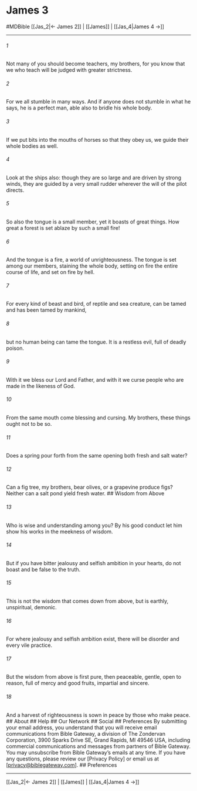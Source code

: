# James 3
#MDBible
[[Jas_2|← James 2]] | [[James]] | [[Jas_4|James 4 →]]

***






###### 1 


Not many of you should become teachers, my brothers, for you know that we who teach will be judged with greater strictness. 





###### 2 


For we all stumble in many ways. And if anyone does not stumble in what he says, he is a perfect man, able also to bridle his whole body. 





###### 3 


If we put bits into the mouths of horses so that they obey us, we guide their whole bodies as well. 





###### 4 


Look at the ships also: though they are so large and are driven by strong winds, they are guided by a very small rudder wherever the will of the pilot directs. 





###### 5 


So also the tongue is a small member, yet it boasts of great things. How great a forest is set ablaze by such a small fire! 





###### 6 


And the tongue is a fire, a world of unrighteousness. The tongue is set among our members, staining the whole body, setting on fire the entire course of life, and set on fire by hell. 





###### 7 


For every kind of beast and bird, of reptile and sea creature, can be tamed and has been tamed by mankind, 





###### 8 


but no human being can tame the tongue. It is a restless evil, full of deadly poison. 





###### 9 


With it we bless our Lord and Father, and with it we curse people who are made in the likeness of God. 





###### 10 


From the same mouth come blessing and cursing. My brothers, these things ought not to be so. 





###### 11 


Does a spring pour forth from the same opening both fresh and salt water? 





###### 12 


Can a fig tree, my brothers, bear olives, or a grapevine produce figs? Neither can a salt pond yield fresh water. ## Wisdom from Above 





###### 13 


Who is wise and understanding among you? By his good conduct let him show his works in the meekness of wisdom. 





###### 14 


But if you have bitter jealousy and selfish ambition in your hearts, do not boast and be false to the truth. 





###### 15 


This is not the wisdom that comes down from above, but is earthly, unspiritual, demonic. 





###### 16 


For where jealousy and selfish ambition exist, there will be disorder and every vile practice. 





###### 17 


But the wisdom from above is first pure, then peaceable, gentle, open to reason, full of mercy and good fruits, impartial and sincere. 





###### 18 


And a harvest of righteousness is sown in peace by those who make peace. ## About ## Help ## Our Network ## Social ## Preferences By submitting your email address, you understand that you will receive email communications from Bible Gateway, a division of The Zondervan Corporation, 3900 Sparks Drive SE, Grand Rapids, MI 49546 USA, including commercial communications and messages from partners of Bible Gateway. You may unsubscribe from Bible Gateway&rsquo;s emails at any time. If you have any questions, please review our [Privacy Policy] or email us at [privacy@biblegateway.com]. ## Preferences

***

[[Jas_2|← James 2]] | [[James]] | [[Jas_4|James 4 →]]
